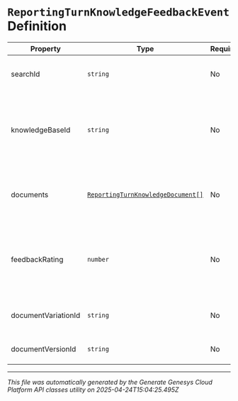 # `ReportingTurnKnowledgeFeedbackEvent` Definition

| Property | Type | Required | Description |
|----------|------|----------|-------------|
| searchId | `string` | No | The ID of this knowledge search. |
| knowledgeBaseId | `string` | No | The Knowledge Base ID that the captured knowledge data relates to. |
| documents | [`ReportingTurnKnowledgeDocument[]`](reportingturnknowledgedocument-definition.md) | No | The list of search documents that the feedback applies to. |
| feedbackRating | `number` | No | The feedback rating for the search (1.0 - 5.0). 1 = Negative, 5 = Positive. |
| documentVariationId | `string` | No | The variation of the document. |
| documentVersionId | `string` | No | The version of the document. |

---

*This file was automatically generated by the Generate Genesys Cloud Platform API classes utility on 2025-04-24T15:04:25.495Z*